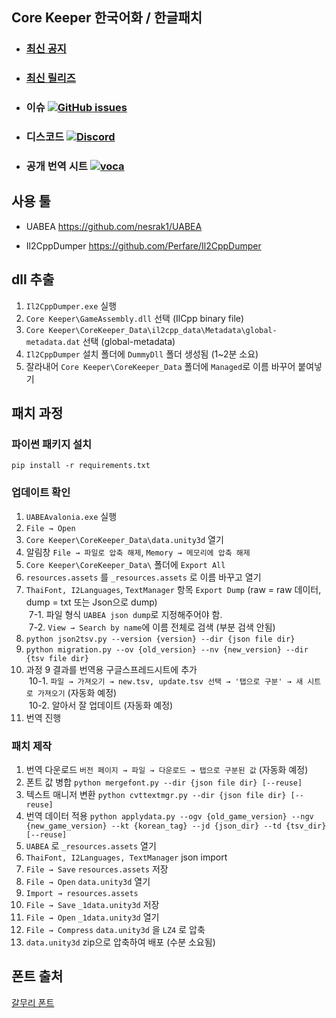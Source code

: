 ## Core Keeper 한국어화 / 한글패치

- ### [최신 공지](https://gall.dcinside.com/corekeeper/1659)

- ### [최신 릴리즈](https://github.com/life1spotato/CoreKeeperKoreanPatch/releases) 

- ### 이슈 [![GitHub issues](https://img.shields.io/github/issues/life1spotato/CoreKeeperKoreanPatch?logo=GitHub)](https://github.com/life1spotato/CoreKeeperKoreanPatch/issues)
- ### 디스코드 [![Discord](https://img.shields.io/discord/952788572887478282)](https://discord.gg/GJCn6JnQVc)
- ### 공개 번역 시트 [![voca](https://img.shields.io/badge/voca-0.3.7-brightgreen/url?url=https://docs.google.com/spreadsheets/d/1M9GctRU64iBa38kWmM3O6ECEZuxKcA2pKcwfkrtIYDg)](https://docs.google.com/spreadsheets/d/1M9GctRU64iBa38kWmM3O6ECEZuxKcA2pKcwfkrtIYDg)

## 사용 툴

- UABEA
https://github.com/nesrak1/UABEA

- Il2CppDumper
https://github.com/Perfare/Il2CppDumper

## dll 추출

1. `Il2CppDumper.exe` 실행
2. `Core Keeper\GameAssembly.dll` 선택 (IlCpp binary file)
3. `Core Keeper\CoreKeeper_Data\il2cpp_data\Metadata\global-metadata.dat` 선택 (global-metadata)
4. `Il2CppDumper` 설치 폴더에 `DummyDll` 폴더 생성됨 (1~2분 소요)
5. 잘라내어 `Core Keeper\CoreKeeper_Data` 폴더에 `Managed`로 이름 바꾸어 붙여넣기

## 패치 과정

### 파이썬 패키지 설치

`pip install -r requirements.txt`

### 업데이트 확인

1. `UABEAvalonia.exe` 실행
2. `File → Open`
3. `Core Keeper\CoreKeeper_Data\data.unity3d` 열기
4. 알림창 `File → 파일로 압축 해제`, `Memory → 메모리에 압축 해제`
5. `Core Keeper\CoreKeeper_Data\` 폴더에 `Export All`
6. `resources.assets` 를 `_resources.assets` 로 이름 바꾸고 열기
7. `ThaiFont, I2Languages`, `TextManager` 항목 `Export Dump` (raw = raw 데이터, dump = txt 또는 Json으로 dump)
<br> &nbsp;7-1. 파일 형식 `UABEA json dump`로 지정해주어야 함.
<br> &nbsp;7-2. `View → Search by name`에 이름 전체로 검색 (부분 검색 안됨)
8. `python json2tsv.py --version {version} --dir {json file dir}`
9. `python migration.py --ov {old_version} --nv {new_version} --dir {tsv file dir}`
10. 과정 9 결과를 번역용 구글스프레드시트에 추가
<br> &nbsp;10-1. `파일 → 가져오기 → new.tsv, update.tsv 선택 → '탭으로 구분' → 새 시트로 가져오기` (자동화 예정)
<br> &nbsp;10-2. 알아서 잘 업데이트 (자동화 예정)
11. 번역 진행

### 패치 제작
1. 번역 다운로드 `버전 페이지 → 파일 → 다운로드 → 탭으로 구분된 값` (자동화 예정)
2. 폰트 값 병합 `python mergefont.py --dir {json file dir} [--reuse]`
3. 텍스트 매니저 변환 `python cvttextmgr.py --dir {json file dir} [--reuse]`
4. 번역 데이터 적용 `python applydata.py --ogv {old_game_version} --ngv {new_game_version} --kt {korean_tag} --jd {json_dir} --td {tsv_dir} [--reuse]`
5. `UABEA` 로 `_resources.assets` 열기
6. `ThaiFont, I2Languages, TextManager` json import
7. `File → Save` `resources.assets` 저장
8. `File → Open` `data.unity3d` 열기
9. `Import → resources.assets`
10. `File → Save` `_1data.unity3d` 저장
11. `File → Open` `_1data.unity3d` 열기
12. `File → Compress` `data.unity3d` 을 `LZ4` 로 압축
13. `data.unity3d` zip으로 압축하여 배포 (수분 소요됨)

## 폰트 출처
[갈무리 폰트](https://galmuri.quiple.dev/)

